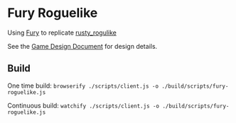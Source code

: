 # Fury Roguelike

Using [Fury](https://github.com/delphic/fury/) to replicate [rusty_rogulike](https://github.com/delphic/rusty_roguelike)

See the [Game Design Document](gdd.md) for design details.

## Build
One time build: `browserify ./scripts/client.js -o ./build/scripts/fury-roguelike.js`

Continuous build: `watchify ./scripts/client.js -o ./build/scripts/fury-roguelike.js`